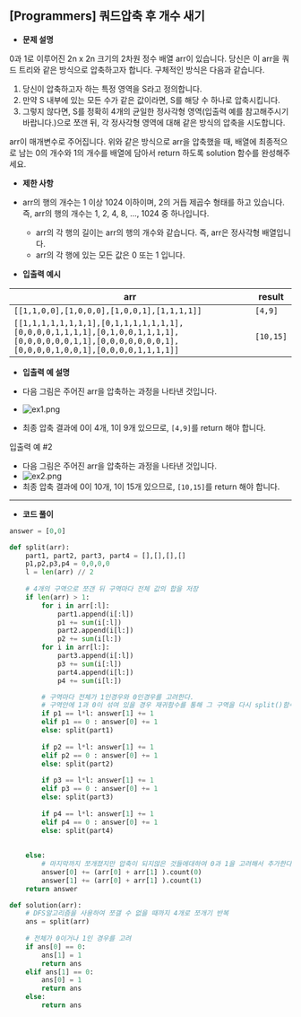 ## [Programmers] 쿼드압축 후 개수 새기



- **문제 설명**

0과 1로 이루어진 2n x 2n 크기의 2차원 정수 배열 arr이 있습니다. 당신은 이 arr을 쿼드 트리와 같은 방식으로 압축하고자 합니다. 구체적인 방식은 다음과 같습니다.

1. 당신이 압축하고자 하는 특정 영역을 S라고 정의합니다.
2. 만약 S 내부에 있는 모든 수가 같은 값이라면, S를 해당 수 하나로 압축시킵니다.
3. 그렇지 않다면, S를 정확히 4개의 균일한 정사각형 영역(입출력 예를 참고해주시기 바랍니다.)으로 쪼갠 뒤, 각 정사각형 영역에 대해 같은 방식의 압축을 시도합니다.

arr이 매개변수로 주어집니다. 위와 같은 방식으로 arr을 압축했을 때, 배열에 최종적으로 남는 0의 개수와 1의 개수를 배열에 담아서 return 하도록 solution 함수를 완성해주세요.





- **제한 사항**

- arr의 행의 개수는 1 이상 1024 이하이며, 2의 거듭 제곱수 형태를 하고 있습니다. 즉, arr의 행의 개수는 1, 2, 4, 8, ..., 1024 중 하나입니다.
  - arr의 각 행의 길이는 arr의 행의 개수와 같습니다. 즉, arr은 정사각형 배열입니다.
  - arr의 각 행에 있는 모든 값은 0 또는 1 입니다.





- **입출력 예시**

| arr                                                          | result    |
| ------------------------------------------------------------ | --------- |
| `[[1,1,0,0],[1,0,0,0],[1,0,0,1],[1,1,1,1]]`                  | `[4,9]`   |
| `[[1,1,1,1,1,1,1,1],[0,1,1,1,1,1,1,1],[0,0,0,0,1,1,1,1],[0,1,0,0,1,1,1,1],[0,0,0,0,0,0,1,1],[0,0,0,0,0,0,0,1],[0,0,0,0,1,0,0,1],[0,0,0,0,1,1,1,1]]` | `[10,15]` |





- **입출력  예 설명**

- 다음 그림은 주어진 arr을 압축하는 과정을 나타낸 것입니다.
- ![ex1.png](https://grepp-programmers.s3.ap-northeast-2.amazonaws.com/files/production/d6900862-8be4-4610-aaef-bc8efd5650cf/ex1.png)
- 최종 압축 결과에 0이 4개, 1이 9개 있으므로, `[4,9]`를 return 해야 합니다.

입출력 예 #2

- 다음 그림은 주어진 arr을 압축하는 과정을 나타낸 것입니다.
- ![ex2.png](https://grepp-programmers.s3.ap-northeast-2.amazonaws.com/files/production/952a05b7-5157-4211-82d9-02845c187e13/ex2.png)
- 최종 압축 결과에 0이 10개, 1이 15개 있으므로, `[10,15]`를 return 해야 합니다.

---



- **코드 풀이**

```python
answer = [0,0]

def split(arr):
    part1, part2, part3, part4 = [],[],[],[]
    p1,p2,p3,p4 = 0,0,0,0
    l = len(arr) // 2
	
    # 4개의 구역으로 쪼갠 뒤 구역마다 전체 값의 합을 저장
    if len(arr) > 1:
        for i in arr[:l]:
            part1.append(i[:l])
            p1 += sum(i[:l])
            part2.append(i[l:])
            p2 += sum(i[l:])
        for i in arr[l:]:
            part3.append(i[:l])
            p3 += sum(i[:l])
            part4.append(i[l:])
            p4 += sum(i[l:])

        # 구역마다 전체가 1인경우와 0인경우를 고려한다.
        # 구역안에 1과 0이 섞여 있을 경우 재귀함수를 통해 그 구역을 다시 split()함수 진행
        if p1 == l*l: answer[1] += 1
        elif p1 == 0 : answer[0] += 1
        else: split(part1)
            
        if p2 == l*l: answer[1] += 1
        elif p2 == 0 : answer[0] += 1
        else: split(part2)
            
        if p3 == l*l: answer[1] += 1
        elif p3 == 0 : answer[0] += 1
        else: split(part3)
            
        if p4 == l*l: answer[1] += 1
        elif p4 == 0 : answer[0] += 1
        else: split(part4)
            
        
    else:
        # 마지막까지 쪼개졌지만 압축이 되지않은 것들에대하여 0과 1을 고려해서 추가한다.
        answer[0] += (arr[0] + arr[1] ).count(0)
        answer[1] += (arr[0] + arr[1] ).count(1)
    return answer

def solution(arr):
    # DFS알고리즘을 사용하여 쪼갤 수 없을 때까지 4개로 쪼개기 반복
    ans = split(arr)
    
    # 전체가 0이거나 1인 경우를 고려
    if ans[0] == 0:
        ans[1] = 1
        return ans
    elif ans[1] == 0:
        ans[0] = 1
        return ans
    else:
        return ans
```

